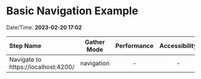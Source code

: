 # Basic Navigation Example

Date/Time: **2023-02-20 17:02**

| Step Name                           | Gather Mode | Performance | Accessibility | Best Practices | Seo | Pwa |
| :---------------------------------- | :---------: | :---------: | :-----------: | :------------: | :-: | :-: |
| Navigate to https://localhost:4200/ | navigation  |      -      |       -       |       -        |  -  |  -  |
